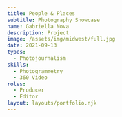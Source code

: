 ```yaml
---
title: People & Places
subtitle: Photography Showcase
name: Gabriella Nova
description: Project
image: /assets/img/midwest/full.jpg
date: 2021-09-13
types:
  - Photojournalism
skills:
  - Photogrammetry
  - 360 Video
roles:
  - Producer
  - Editor
layout: layouts/portfolio.njk
---
```


